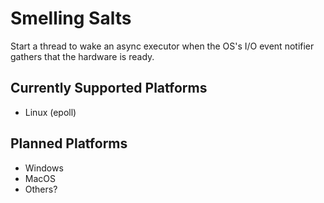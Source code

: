 # Smelling Salts
Start a thread to wake an async executor when the OS's I/O event notifier
gathers that the hardware is ready.

## Currently Supported Platforms
- Linux (epoll)

## Planned Platforms
- Windows
- MacOS
- Others?
